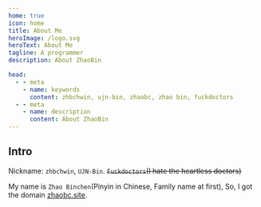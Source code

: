 ```yaml
---
home: true
icon: home
title: About Me
heroImage: /logo.svg
heroText: About Me
tagline: A programmer
description: About ZhaoBin

head:
  - - meta
    - name: keywords
      content: zhbchwin, ujn-bin, zhaobc, zhao bin, fuckdoctors
  - - meta
    - name: description
      content: About ZhaoBin
---
```


## Intro

Nickname: `zhbchwin`, `UJN-Bin`. ~~`Fuckdoctors`(I hate the heartless doctors)~~

My name is `Zhao Binchen`(Pinyin in Chinese, Family name at first), So, I got the domain [zhaobc.site](https://www.zhaobc.site).

<div style="display: flex;justify-content: center;">
  <iframe :src="$withBase('/zhaobc.site/index.html')" style="border:none;height:auto;width:305px;height:115px;" />
</div>

## Hobbies

With no hobbies, but indeed, having interests in something.

## Contact

- Mail: [hi@zhaobc.site](mailto:hi@zhaobc.site)
- GitHub: [FuckDoctors](https://github.com/FuckDoctors)
